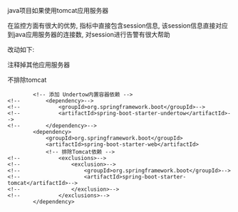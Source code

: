 java项目如果使用tomcat应用服务器

在监控方面有很大的优势, 指标中直接包含session信息, 该session信息直接对应到java应用服务器的连接数, 对session进行告警有很大帮助

改动如下:

注释掉其他应用服务器

不排除tomcat

```
        <!-- 添加 Undertow内置容器依赖 -->
<!--        <dependency>-->
<!--            <groupId>org.springframework.boot</groupId>-->
<!--            <artifactId>spring-boot-starter-undertow</artifactId>-->
<!--        </dependency>-->
        <dependency>
            <groupId>org.springframework.boot</groupId>
            <artifactId>spring-boot-starter-web</artifactId>
            <!-- 排除Tomcat依赖 -->
<!--            <exclusions>-->
<!--                <exclusion>-->
<!--                    <groupId>org.springframework.boot</groupId>-->
<!--                    <artifactId>spring-boot-starter-tomcat</artifactId>-->
<!--                </exclusion>-->
<!--            </exclusions>-->
        </dependency>
```

